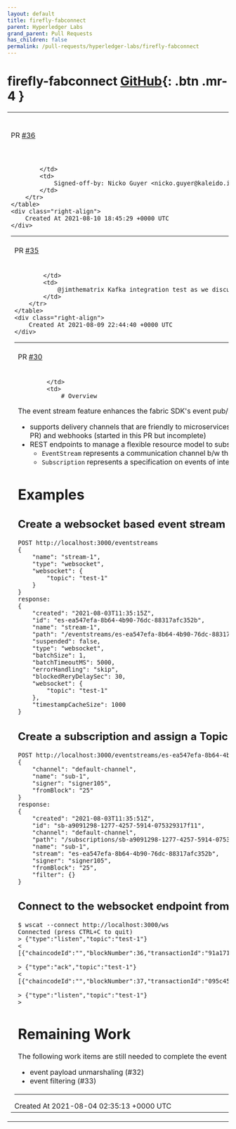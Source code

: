 ```yaml
---
layout: default
title: firefly-fabconnect
parent: Hyperledger Labs
grand_parent: Pull Requests
has_children: false
permalink: /pull-requests/hyperledger-labs/firefly-fabconnect
---
```


# firefly-fabconnect <span class="fs-3 right-align">[GitHub](https://github.com/hyperledger-labs/firefly-fabconnect){: .btn .mr-4 }</span>


<div>
    <table>
        <tr>
            <td>
                PR <a href="https://github.com/hyperledger-labs/firefly-fabconnect/pull/36" class=".btn">#36</a>
            </td>
            <td>
                <b>
                    Add files for consistent repo structure
                </b>
            </td>
        </tr>
        <tr>
            <td>
                
            </td>
            <td>
                Signed-off-by: Nicko Guyer <nicko.guyer@kaleido.io>
            </td>
        </tr>
    </table>
    <div class="right-align">
        Created At 2021-08-10 18:45:29 +0000 UTC
    </div>
</div>

<div>
    <table>
        <tr>
            <td>
                PR <a href="https://github.com/hyperledger-labs/firefly-fabconnect/pull/35" class=".btn">#35</a>
            </td>
            <td>
                <b>
                    Kafka integration test
                </b>
            </td>
        </tr>
        <tr>
            <td>
                
            </td>
            <td>
                @jimthematrix Kafka integration test as we discussed.
            </td>
        </tr>
    </table>
    <div class="right-align">
        Created At 2021-08-09 22:44:40 +0000 UTC
    </div>
</div>

<div>
    <table>
        <tr>
            <td>
                PR <a href="https://github.com/hyperledger-labs/firefly-fabconnect/pull/30" class=".btn">#30</a>
            </td>
            <td>
                <b>
                    Event stream support
                </b>
            </td>
        </tr>
        <tr>
            <td>
                
            </td>
            <td>
                # Overview
The event stream feature enhances the fabric SDK's event pub/sub in the following ways:
- supports delivery channels that are friendly to microservices architecture and consumptions from a remote client using standard HTTP transports, with websockets (implemented in this PR) and webhooks (started in this PR but incomplete)
- REST endpoints to manage a flexible resource model to subscribe to various events:
  - `EventStream` represents a communication channel b/w the client and the fabconnect server, can be websocket or webhook based
  - `Subscription` represents a specification on events of interest, which are created under an event stream

# Examples
## Create a websocket based event stream
```
POST http://localhost:3000/eventstreams
{
    "name": "stream-1",
    "type": "websocket",
    "websocket": {
        "topic": "test-1"
    }
}
response:
{
    "created": "2021-08-03T11:35:15Z",
    "id": "es-ea547efa-8b64-4b90-76dc-88317afc352b",
    "name": "stream-1",
    "path": "/eventstreams/es-ea547efa-8b64-4b90-76dc-88317afc352b",
    "suspended": false,
    "type": "websocket",
    "batchSize": 1,
    "batchTimeoutMS": 5000,
    "errorHandling": "skip",
    "blockedReryDelaySec": 30,
    "websocket": {
        "topic": "test-1"
    },
    "timestampCacheSize": 1000
}
```

## Create a subscription and assign a Topic
```
POST http://localhost:3000/eventstreams/es-ea547efa-8b64-4b90-76dc-88317afc352b/subscriptions
{
    "channel": "default-channel",
    "name": "sub-1",
    "signer": "signer105",
    "fromBlock": "25"
}
response:
{
    "created": "2021-08-03T11:35:51Z",
    "id": "sb-a9091298-1277-4257-5914-075329317f11",
    "channel": "default-channel",
    "path": "/subscriptions/sb-a9091298-1277-4257-5914-075329317f11",
    "name": "sub-1",
    "stream": "es-ea547efa-8b64-4b90-76dc-88317afc352b",
    "signer": "signer105",
    "fromBlock": "25",
    "filter": {}
}
```

## Connect to the websocket endpoint from the client app
```
$ wscat --connect http://localhost:3000/ws
Connected (press CTRL+C to quit)
> {"type":"listen","topic":"test-1"}
< [{"chaincodeId":"","blockNumber":36,"transactionId":"91a171b81f77c5a8e478d3c39c9752a94a18c0ccb7ef1cad1dc489c9f4023397","eventName":"","payload":null,"subId":"","signature":""}]

> {"type":"ack","topic":"test-1"}
< [{"chaincodeId":"","blockNumber":37,"transactionId":"095c45657e7a884c6ea5a659c8ef87e8e97758ebb10d71bb26e159bc2f95cd64","eventName":"","payload":null,"subId":"","signature":""}]

> {"type":"listen","topic":"test-1"}
> 
```

# Remaining Work
The following work items are still needed to complete the event stream feature:
- event payload unmarshaling (#32)
- event filtering (#33)
            </td>
        </tr>
    </table>
    <div class="right-align">
        Created At 2021-08-04 02:35:13 +0000 UTC
    </div>
</div>

